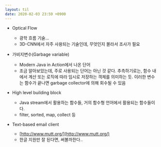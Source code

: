 ```yaml
---
layout: til
date: 2020-02-03 23:59 +0900
---
```


* Optical Flow
  * 광학 흐름 기술...
  * 3D-CNN에서 자주 사용되는 기술인데, 무엇인지 몰라서 조사가 필요

* 가비지변수(Garbage variable)
  * Modern Java in Action에서 나온 단어
  * 조금 알아보았는데, 주로 사용되는 단어는 아닌 것 같다. 추측하기로는, 함수 내에서 계산 또는 로직에 따라 임시로 저장하는 객체를 의미하는 듯. 이러한 변수는 함수가 끝나면 garbage collector에 의해 회수될 수 있음

* High level building block
  * Java stream에서 활용하는 함수들, 거의 함수형 언어에서 활용되는 함수들이다.
  * filter, sorted, map, collect 등

* Text-based email client
  * [http://www.mutt.org/](http://www.mutt.org/)
  * 한글 지원만 잘 된다면, 써볼까한다..
